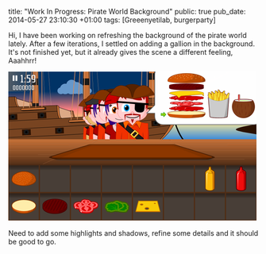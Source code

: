 title: "Work In Progress: Pirate World Background"
public: true
pub_date: 2014-05-27 23:10:30 +01:00
tags: [Greeenyetilab, burgerparty]


Hi, I have been working on refreshing the background of the pirate world lately. After a few iterations, I settled on adding a gallion in the background. It's not finished yet, but it already gives the scene a different feeling, Aaahhrr!

[![Refreshed pirate world background](thumb-pirate-world-bg.png)](pirate-world-bg.png)

Need to add some highlights and shadows, refine some details and it should be good to go.
